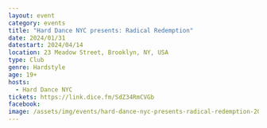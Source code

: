 ```yaml
---
layout: event
category: events
title: "Hard Dance NYC presents: Radical Redemption"
date: 2024/01/31
datestart: 2024/04/14
location: 23 Meadow Street, Brooklyn, NY, USA
type: Club
genre: Hardstyle
age: 19+
hosts:
  - Hard Dance NYC
tickets: https://link.dice.fm/SdZ34RmCVGb
facebook:
image: /assets/img/events/hard-dance-nyc-presents-radical-redemption-2024.jpg
---
```

